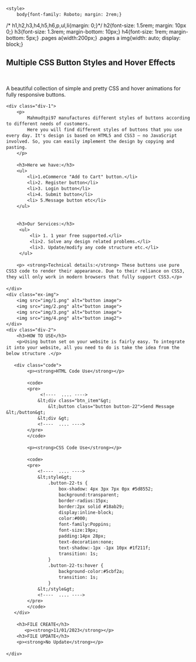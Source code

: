 <!DOCTYPE html>
<html lang="en">
<head>
    <meta charset="UTF-8">
    <meta name="viewport" content="width=device-width, initial-scale=1.0">
    <link href="https://fonts.googleapis.com/css2?family=Roboto:wght@300;400&display=swap" rel="stylesheet">
    <title>Project Descriotion</title>

    <style>
        body{font-family: Roboto; margin: 2rem;}
/*        h1,h2,h3,h4,h5,h6,p,ul,li{margin: 0;}*/
        h2{font-size: 1.5rem; margin: 10px 0;}
        h3{font-size: 1.3rem; margin-bottom: 10px;}
        h4{font-size: 1rem; margin-bottom: 5px;}
        .pages a{width:200px;}
        .pages a img{width: auto; display: block;}
    </style>
</head>
<body>
<div class="main-area">
    <h2>Multiple CSS Button Styles and Hover Effects</h2>
    <br>
    <p>A beautiful collection of simple and pretty CSS and hover animations for fully responsive buttons.</p>

    <div class="div-1">
        <p>
            Mahmudtpi97 manufactures different styles of buttons according to different needs of customers. 
            Here you will find different styles of buttons that you use every day. It's design is based on HTML5 and CSS3 – no JavaScript involved. So, you can easily implement the design by copying and pasting.
        </p>

        <h3>Here we have:</h3>
        <ul>
            <li>1.eCommerce "Add to Cart" button.</li>
            <li>2. Register button</li>
            <li>3. Login button</li>
            <li>4. Submit button</li>
            <li> 5.Message button etc</li>
        </ul>


        <h3>Our Services:</h3>
         <ul>
             <li> 1. 1 year free supported.</li>
             <li>2. Solve any design related problems.</li>
             <li>3. Update/modify any code structure etc.</li>
         </ul>
        
        <p> <strong>Technical details:</strong> These buttons use pure CSS3 code to render their appearance. Due to their reliance on CSS3, they will only work in modern browsers that fully support CSS3.</p>
    
    </div>
    <div class="ex-img">
        <img src="img/1.png" alt="button image">
        <img src="img/2.png" alt="button image">
        <img src="img/3.png" alt="button image">
        <img src="img/4.png" alt="button imag2">
    </div>
    <div class="div-2">
        <h3>HOW TO USE</h3>
        <p>Using button set on your website is fairly easy. To integrate it into your website, all you need to do is take the idea from the below structure .</p>

       <div class="code">
            <p><strong>HTML Code Use</strong></p>

            <code>
            <pre>
                 <!----  .... ---->
                &lt;div class="btn_item"&gt;
                    &lt;button class="button button-22">Send Message &lt;/button&gt;
                &lt;div &gt;
                <!----  .... ---->
            </pre>
            </code>

            <p><strong>CSS Code Use</strong></p>

            <code>
            <pre>
                <!----  .... ---->
                &lt;style&gt;
                    .button-22-ts {
                        box-shadow: 4px 3px 7px 0px #5d8552;
                        background:transparent;
                        border-radius:15px;
                        border:2px solid #18ab29;
                        display:inline-block;
                        color:#000;
                        font-family:Poppins;
                        font-size:19px;
                        padding:14px 28px;
                        text-decoration:none;
                        text-shadow:-1px -1px 10px #1f211f;
                        transition: 1s;
                    }
                    .button-22-ts:hover {
                        background-color:#5cbf2a;
                        transition: 1s;
                    }
                &lt;/style&gt;  
                <!----  .... ---->
            </pre>
            </code>
       </div>
    
        <h3>FILE CREATE</h3>
           <p><strong>11/01/2023</strong></p>
        <h3>FILE UPDATE</h3>
        <p><strong>No Update</strong></p>
    
    </div>


 </div>


</body>
</html>
